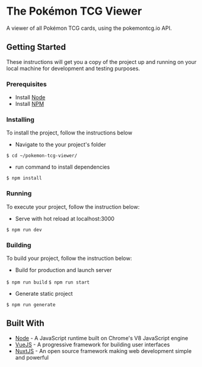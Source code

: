 # The Pokémon TCG Viewer

A viewer of all Pokémon TCG cards, using the pokemontcg.io API.

## Getting Started

These instructions will get you a copy of the project up and running on your local machine for development and testing purposes.

### Prerequisites

- Install [Node](https://nodejs.org/en/)
- Install [NPM](https://www.npmjs.com)

### Installing

To install the project, follow the instructions below

- Navigate to the your project's folder

```$ cd ~/pokemon-tcg-viewer/```

- run command to install dependencies

```$ npm install```

### Running

To execute your project, follow the instruction below:

- Serve with hot reload at localhost:3000

```$ npm run dev```

### Building

To build your project, follow the instruction below:

- Build for production and launch server

```$ npm run build```
```$ npm run start```

- Generate static project

```$ npm run generate```

## Built With

- [Node](https://nodejs.org/en/) - A JavaScript runtime built on Chrome's V8 JavaScript engine
- [VueJS](https://vuejs.org) - A progressive framework for building user interfaces
- [NuxtJS](https://nuxtjs.org) - An open source framework making web development simple and powerful